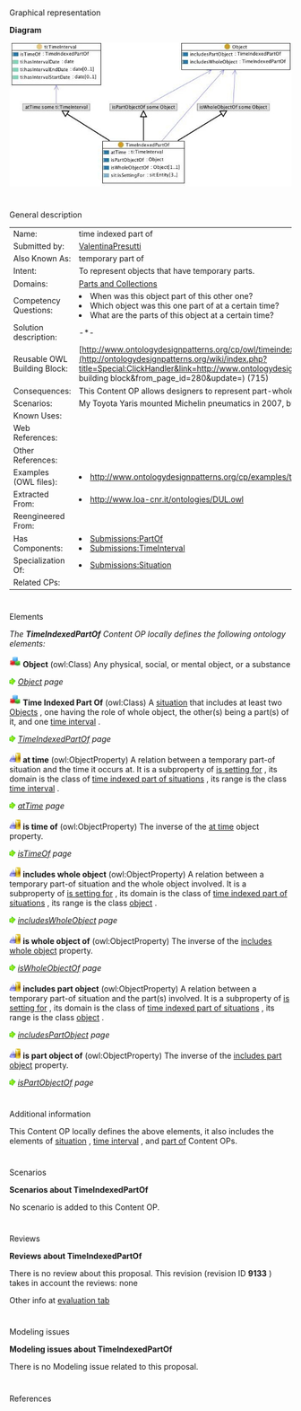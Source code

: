 # 

 Graphical representation



__Diagram__ 





[![Image:timeindexedpartof.jpg](public/images/c/c0/Timeindexedpartof.jpg)](../Image/Timeindexedpartof.jpg "Image:timeindexedpartof.jpg")





# 

 General description




|  |  |
| --- | --- |
|  Name:  |  time indexed part of  |
|  Submitted by:  | [ValentinaPresutti](../User/ValentinaPresutti "User:ValentinaPresutti")  |
|  Also Known As:  |  temporary part of  |
|  Intent:  |  To represent objects that have temporary parts.  |
|  Domains:  | [Parts and Collections](../Community/Parts_and_Collections "Community:Parts and Collections")  |
|  Competency Questions:  | <li>       When was this object part of this other one?      </li><li>       Which object was this one part of at a certain time?      </li><li>       What are the parts of this object at a certain time?      </li> |
|  Solution description:  |  -\*-  |
|  Reusable OWL Building Block:  | [http://www.ontologydesignpatterns.org/cp/owl/timeindexedpartof.owl](http://ontologydesignpatterns.org/wiki/index.php?title=Special:ClickHandler&link=http://www.ontologydesignpatterns.org/cp/owl/timeindexedpartof.owl&message=OWL building block&from_page_id=280&update=)  (715)  |
|  Consequences:  |  This Content OP allows designers to represent part-whole relations with a temporal index (holding at a certain time).  |
|  Scenarios:  |  My Toyota Yaris mounted Michelin pneumatics in 2007, but in 2008 it mounts Pirelli pneumatics.  |
|  Known Uses:  |  |
|  Web References:  |  |
|  Other References:  |  |
|  Examples (OWL files):  | <li><a class="external free" href="http://www.ontologydesignpatterns.org/cp/examples/timeindexedpartof/yarispneumatics.owl" rel="nofollow" title="http://www.ontologydesignpatterns.org/cp/examples/timeindexedpartof/yarispneumatics.owl">        http://www.ontologydesignpatterns.org/cp/examples/timeindexedpartof/yarispneumatics.owl       </a></li> |
|  Extracted From:  | <li><a class="external free" href="http://www.loa-cnr.it/ontologies/DUL.owl" rel="nofollow" title="http://www.loa-cnr.it/ontologies/DUL.owl">        http://www.loa-cnr.it/ontologies/DUL.owl       </a></li> |
|  Reengineered From:  |  |
|  Has Components:  | <li><a href="../Submissions/PartOf" title="Submissions:PartOf">        Submissions:PartOf       </a></li><li><a href="../Submissions/TimeInterval" title="Submissions:TimeInterval">        Submissions:TimeInterval       </a></li> |
|  Specialization Of:  | <li><a href="../Submissions/Situation" title="Submissions:Situation">        Submissions:Situation       </a></li> |
|  Related CPs:  |  |



  





# 

 Elements



_The
 __TimeIndexedPartOf__ 
 Content OP locally defines the following ontology elements:_ 






[![Class](public/images/thumb/2/27/Class.gif/20px-Class.gif)](../Image/Class.gif "Class")
__Object__ 
 (owl:Class) Any physical, social, or mental object, or a substance
 



[![](public/images/thumb/8/87/ArrowRight.gif/11px-ArrowRight.gif)](../Image/ArrowRight.gif "ArrowRight.gif")
_[Object](../Submissions/TimeIndexedPartOf/Object "Submissions:TimeIndexedPartOf/Object") 
 page_ 




[![Class](public/images/thumb/2/27/Class.gif/20px-Class.gif)](../Image/Class.gif "Class")
__Time Indexed Part Of__ 
 (owl:Class) A
 [situation](../Submissions/Situation/Situation "Submissions:Situation/Situation") 
 that includes at least two
 [Objects](../Submissions/TimeIndexedPartOf/Object "Submissions:TimeIndexedPartOf/Object") 
 , one having the role of whole object, the other(s) being a part(s) of it, and one
 [time interval](../Submissions/TimeInterval/TimeInterval "Submissions:TimeInterval/TimeInterval") 
 .
 



[![](public/images/thumb/8/87/ArrowRight.gif/11px-ArrowRight.gif)](../Image/ArrowRight.gif "ArrowRight.gif")
_[TimeIndexedPartOf](../Submissions/TimeIndexedPartOf/TimeIndexedPartOf "Submissions:TimeIndexedPartOf/TimeIndexedPartOf") 
 page_ 




[![ObjectProperty](public/images/thumb/c/c3/ObjectProperty.gif/20px-ObjectProperty.gif)](../Image/ObjectProperty.gif "ObjectProperty")
__at time__ 
 (owl:ObjectProperty) A relation between a temporary part-of situation and the time it occurs at. It is a subproperty of
 [is setting for](../Submissions/Situation/isSettingFor "Submissions:Situation/isSettingFor") 
 , its domain is the class of
 [time indexed part of situations](../Submissions/TimeIndexedPartOf/TimeIndexedPartOf "Submissions:TimeIndexedPartOf/TimeIndexedPartOf") 
 , its range is the class
 [time interval](../Submissions/TimeInterval/TimeInterval "Submissions:TimeInterval/TimeInterval") 
 .
 



[![](public/images/thumb/8/87/ArrowRight.gif/11px-ArrowRight.gif)](../Image/ArrowRight.gif "ArrowRight.gif")
_[atTime](../Submissions/TimeIndexedPartOf/atTime "Submissions:TimeIndexedPartOf/atTime") 
 page_ 




[![ObjectProperty](public/images/thumb/c/c3/ObjectProperty.gif/20px-ObjectProperty.gif)](../Image/ObjectProperty.gif "ObjectProperty")
__is time of__ 
 (owl:ObjectProperty) The inverse of the
 [at time](../Submissions/TimeIndexedPartOf/atTime "Submissions:TimeIndexedPartOf/atTime") 
 object property.
 



[![](public/images/thumb/8/87/ArrowRight.gif/11px-ArrowRight.gif)](../Image/ArrowRight.gif "ArrowRight.gif")
_[isTimeOf](../Submissions/TimeIndexedPartOf/isTimeOf "Submissions:TimeIndexedPartOf/isTimeOf") 
 page_ 




[![ObjectProperty](public/images/thumb/c/c3/ObjectProperty.gif/20px-ObjectProperty.gif)](../Image/ObjectProperty.gif "ObjectProperty")
__includes whole object__ 
 (owl:ObjectProperty) A relation between a temporary part-of situation and the whole object involved. It is a subproperty of
 [is setting for](../Submissions/Situation/isSettingFor "Submissions:Situation/isSettingFor") 
 , its domain is the class of
 [time indexed part of situations](../Submissions/TimeIndexedPartOf/TimeIndexedPartOf "Submissions:TimeIndexedPartOf/TimeIndexedPartOf") 
 , its range is the class
 [object](../Submissions/TimeIndexedPartOf/Object "Submissions:TimeIndexedPartOf/Object") 
 .
 



[![](public/images/thumb/8/87/ArrowRight.gif/11px-ArrowRight.gif)](../Image/ArrowRight.gif "ArrowRight.gif")
_[includesWholeObject](../Submissions/TimeIndexedPartOf/includesWholeObject "Submissions:TimeIndexedPartOf/includesWholeObject") 
 page_ 




[![ObjectProperty](public/images/thumb/c/c3/ObjectProperty.gif/20px-ObjectProperty.gif)](../Image/ObjectProperty.gif "ObjectProperty")
__is whole object of__ 
 (owl:ObjectProperty) The inverse of the
 [includes whole object](../Submissions/TimeIndexedPartOf/includesWholeObject "Submissions:TimeIndexedPartOf/includesWholeObject") 
 property.
 



[![](public/images/thumb/8/87/ArrowRight.gif/11px-ArrowRight.gif)](../Image/ArrowRight.gif "ArrowRight.gif")
_[isWholeObjectOf](../Submissions/TimeIndexedPartOf/isWholeObjectOf "Submissions:TimeIndexedPartOf/isWholeObjectOf") 
 page_ 




[![ObjectProperty](public/images/thumb/c/c3/ObjectProperty.gif/20px-ObjectProperty.gif)](../Image/ObjectProperty.gif "ObjectProperty")
__includes part object__ 
 (owl:ObjectProperty) A relation between a temporary part-of situation and the part(s) involved. It is a subproperty of
 [is setting for](../Submissions/Situation/isSettingFor "Submissions:Situation/isSettingFor") 
 , its domain is the class of
 [time indexed part of situations](../Submissions/TimeIndexedPartOf/TimeIndexedPartOf "Submissions:TimeIndexedPartOf/TimeIndexedPartOf") 
 , its range is the class
 [object](../Submissions/TimeIndexedPartOf/Object "Submissions:TimeIndexedPartOf/Object") 
 .
 



[![](public/images/thumb/8/87/ArrowRight.gif/11px-ArrowRight.gif)](../Image/ArrowRight.gif "ArrowRight.gif")
_[includesPartObject](../Submissions/TimeIndexedPartOf/includesPartObject "Submissions:TimeIndexedPartOf/includesPartObject") 
 page_ 




[![ObjectProperty](public/images/thumb/c/c3/ObjectProperty.gif/20px-ObjectProperty.gif)](../Image/ObjectProperty.gif "ObjectProperty")
__is part object of__ 
 (owl:ObjectProperty) The inverse of the
 [includes part object](../Submissions/TimeIndexedPartOf/includesPartObject "Submissions:TimeIndexedPartOf/includesPartObject") 
 property.
 



[![](public/images/thumb/8/87/ArrowRight.gif/11px-ArrowRight.gif)](../Image/ArrowRight.gif "ArrowRight.gif")
_[isPartObjectOf](../Submissions/TimeIndexedPartOf/isPartObjectOf "Submissions:TimeIndexedPartOf/isPartObjectOf") 
 page_ 


# 

 Additional information



 This Content OP locally defines the above elements, it also includes the elements of
 [situation](../Submissions/Situation "Submissions:Situation") 
 ,
 [time interval](../Submissions/TimeInterval "Submissions:TimeInterval") 
 , and
 [part of](../Submissions/PartOf "Submissions:PartOf") 
 Content OPs.
 



# 

 Scenarios




__Scenarios about TimeIndexedPartOf__ 


 No scenario is added to this Content OP.
 




# 

 Reviews




__Reviews about TimeIndexedPartOf__ 


 There is no review about this proposal.
This revision (revision ID
 __9133__ 
 ) takes in account the reviews: none
 



 Other info at
 [evaluation tab](http://ontologydesignpatterns.org/wiki/index.php?title=Submissions:TimeIndexedPartOf&action=evaluation "http://ontologydesignpatterns.org/wiki/index.php?title=Submissions:TimeIndexedPartOf&action=evaluation") 





  





# 

 Modeling issues




__Modeling issues about TimeIndexedPartOf__ 


 There is no Modeling issue related to this proposal.
 




  





# 

 References